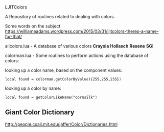 LJITColors

A Repository of routines related to dealing with colors.

Some words on the subject
https://williamaadams.wordpress.com/2015/03/31/ljitcolors-theres-a-name-for-that/

allcolors.lua - A database of various colors
**Crayola**
**Hollasch**
**Resene**
**SGI**

colorman.lua - Some routines to perform actions using the database of colors:

looking up a color name, based on the component values:

	local found = colorman.getColorByValue({255,255,255})



looking up a color by name:

	local found = getColorLikeName("cornsilk")
	
Giant Color Dictionary
----------------------
http://people.csail.mit.edu/jaffer/Color/Dictionaries.html
